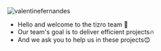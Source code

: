 <img align="center" src="https://github-readme-streak-stats.herokuapp.com/?user=academy-tizro&" alt="valentinefernandes" />

- Hello and welcome to the tizro team 👋
- Our team's goal is to deliver efficient projects🔥
- And we ask you to help us in these projects😊
